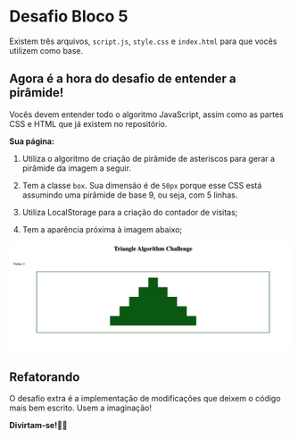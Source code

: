 # Desafio Bloco 5

Existem três arquivos, `script.js`, `style.css` e `index.html` para que vocês utilizem como base.

## Agora é a hora do desafio de entender a pirâmide!

Vocês devem entender todo o algoritmo JavaScript, assim como as partes CSS e HTML que já existem no repositório.

**Sua página:**

1. Utiliza o algoritmo de criação de pirâmide de asteriscos para gerar a pirâmide da imagem a seguir.

2. Tem a classe `box`. Sua dimensão é de `50px` porque esse CSS está assumindo uma pirâmide de base 9, ou seja, com 5 linhas.

3. Utiliza LocalStorage para a criação do contador de visitas;

4. Tem a aparência próxima à imagem abaixo;

![Pyramid](pyramid.png)

## Refatorando

O desafio extra é a implementação de modificações que deixem o código mais bem escrito. Usem a imaginação!

**Divirtam-se!🚀🔼**
